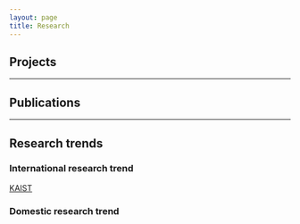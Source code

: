 ```yaml
---
layout: page
title: Research
---
```


## Projects

---

## Publications

---

## Research trends

### International research trend
<a href='https://kis.kaist.ac.kr/index.php?mid=KIAI_O'>KAIST</a>


### Domestic research trend

